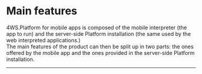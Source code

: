 # Main features

4WS.Platform for mobile apps is composed of the mobile interpreter \(the app to run\) and the server-side Platform installation \(the same used by the web interpreted applications.\)  
The main features of the product can then be split up in two parts: the ones offered by the mobile app and the ones provided in the server-side Platform installation.

---



